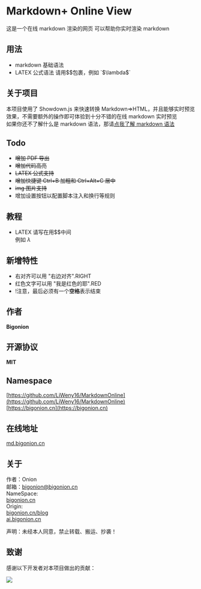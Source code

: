 # Markdown+ Online View

这是一个在线 markdown 渲染的网页
可以帮助你实时渲染 markdown

## 用法

- markdown 基础语法
- LATEX 公式语法 请用$$包裹，例如 `$\lambda$`

## 关于项目

本项目使用了 Showdown.js 来快速转换 Markdown=>HTML，并且能够实时预览效果，不需要额外的操作即可体验到十分不错的在线 markdown 实时预览<br>
如果你还不了解什么是 markdown 语法，那请[点我了解 markdown 语法](https://markdown.com.cn/intro.html)

## Todo

- <s>增加 PDF 导出</s>
- <s>增加代码高亮</s>
- <s>LATEX 公式支持</s>
- <s>增加快捷键 Ctrl+B 加粗和 Ctrl+Alt+C 居中</s>
- <s>img 图片支持</s>
- 增加设置按钮以配置脚本注入和换行等规则

## 教程

- LATEX 请写在用$$中间  
例如 $\lambda$

## 新增特性

- 右对齐可以用 "右边对齐".RIGHT
- 红色文字可以用 "我是红色的耶".RED
- !注意，最后必须有一个**空格**表示结束

## 作者

**Bigonion**

## 开源协议

**MIT**

## Namespace

[https://github.com/LiWeny16/MarkdownOnline](https://github.com/LiWeny16/MarkdownOnline)  
[https://bigonion.cn](https://bigonion.cn)

## 在线地址

[md.bigonion.cn](https://md.bigonion.cn)

## 关于

作者：Onion  
邮箱：bigonion@bigonion.cn  
NameSpace:  
[bigonion.cn](https://bigonion.cn)  
Origin:  
[bigonion.cn/blog](https://bigonion.cn/blog)  
[ai.bigonion.cn](https://ai.bigonion.cn)

声明：未经本人同意，禁止转载、搬运、抄袭！

## 致谢

感谢以下开发者对本项目做出的贡献：

<a href="https://github.com/LiWeny16/MarkdownOnline/graphs/contributors">
  <img src="https://contrib.rocks/image?repo=LiWeny16/MarkdownOnline&max=1000" />
</a>
